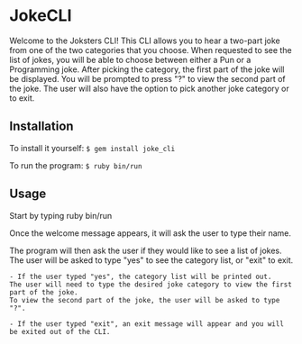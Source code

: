 # JokeCLI

Welcome to the Joksters CLI! This CLI allows you to hear a two-part joke from one of the two categories that you choose. When requested to see the list of jokes, you will be able to choose between either a Pun or a Programming joke. After picking the category, the first part of the joke will be displayed. You will be prompted to press "?" to view the second part of the joke. The user will also have the option to pick another joke category or to exit. 

## Installation

To install it yourself:
```$ gem install joke_cli```

To run the program:
```$ ruby bin/run```

## Usage

Start by typing ruby bin/run

Once the welcome message appears, it will ask the user to type their name. 

The program will then ask the user if they would like to see a list of jokes. The user will be asked to type "yes" to see the category list, or "exit" to exit.

    - If the user typed "yes", the category list will be printed out. 
    The user will need to type the desired joke category to view the first part of the joke. 
    To view the second part of the joke, the user will be asked to type "?".

    - If the user typed "exit", an exit message will appear and you will be exited out of the CLI.



